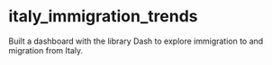 # italy_immigration_trends
Built a dashboard with the library Dash to explore immigration to and migration from Italy. 

